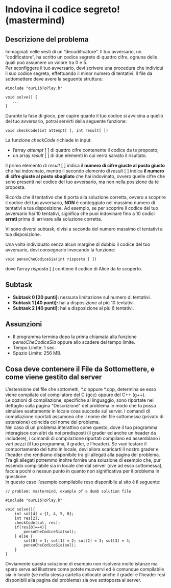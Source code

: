 # Indovina il codice segreto! (mastermind)

## Descrizione del problema

Immaginati nelle vesti di un “decodificatore”. Il tuo avversario, un “codificatore”, ha scritto un codice segreto di quattro cifre, ognuna delle quali può assumere un valore tra 0 e 5.  
Per sconfiggere il tuo avversario, devi scrivere una procedura che individui il suo codice segreto, effettuando il minor numero di tentativi. Il file da sottomettere deve avere la seguente struttura:

```
#include "ourLibToPlay.h"

void solve() {
   ...
}
```

Durante la fase di gioco, per capire quanto il tuo codice si avvicina a quello del tuo avversario, potrai servirti della seguente funzione:

```
void checkCode(int attempt[ ], int result[ ])
```

La funzione _checkCode_ richiede in input:

- l’array _attempt_ \[ \] di quattro cifre contenente il codice da te proposto;
- un array _result_ \[ \] di due elementi in cui verrà salvato il risultato.

Il primo elemento di _result_ \[ \] indica il **numero di cifre giuste al posto giusto** che hai indovinato, mentre il secondo elemento di _result_ \[ \] indica **il numero di cifre giuste al posto sbagliato** che hai indovinato, ovvero quelle cifre che sono presenti nel codice del tuo avversario, ma non nella posizione da te proposta.

Ricorda che il tentativo che ti porta alla soluzione corretta, ovvero a scoprire il codice del tuo avversario,  **NON** è conteggiato nel massimo numero di tentativi a tua disposizione. Ad esempio, se per scoprire il codice del tuo avversario hai 10 tentativi, significa che puoi indovinare fino a 10 codici **errati** prima di arrivare alla soluzione corretta.

Vi sono diversi subtask, divisi a seconda del numero massimo di tentativi a tua disposizione.

Una volta individuato senza alcun margine di dubbio il codice del tuo avversario, devi consegnarlo invocando la funzione:

```
void pensoCheCodiceSia(int risposta [ ])
```

dove l’array _risposta_ \[ \] contiene il codice di Alice da te scoperto.

## Subtask

- **Subtask 0 \[20 punti\]:** nessuna limitazione sul numero di tentativi.
- **Subtask 1 \[40 punti\]:** hai a disposizione al più 10 tentativi.
- **Subtask 2 \[40 punti\]:** hai a disposizione al più 6 tentativi.

## Assunzioni

- Il programma termina dopo la prima chiamata alla funzione _pensoCheCodiceSia_ oppure allo scadere
    del tempo limite.
- Tempo Limite: 1 sec.
- Spazio Limite: 256 MB.

## Cosa deve contenere il File da Sottomettere, e come viene gestito dal server

L’estensione del file che sottometti, \*.c oppure \*.cpp, determina se esso viene compilato col compilatore del C (gcc) oppure del C++ (g++).  
Le opzioni di compilazione, specifiche al linguaggio, sono riportate nel dettaglio sulla pagina "Descrizione" del problema in modo che tu possa simulare esattamente in locale cosa succede sul server. I comandi di compilazione riportati assumono che il nome del file sottomesso (privato di estensione) coincida col nome del problema.  
Nel caso di un problema interattivo come questo, dove il tuo programma interagisce con altri da noi predisposti (il grader ed anche un header da includere), i comandi di compilazione riportati compilano ed assemblano i vari pezzi (il tuo programma, il grader, e l’header). Se vuoi testare il comportamento del tutto in locale, devi allora scaricarti il nostro grader e l’header che rendiamo disponibile tra gli allegati alla pagina del problema.  
Tra gli allegati potremmo inoltre fornire una soluzione di esempio che, pur essendo compilabile sia in locale che dal server (ove ad esso sottomessa), faccia pochi o nessun punto in quanto non significativa per il problema in questione.  
In questo caso l’esempio compilabile reso disponibile al sito è il seguente:

```
// problem: mastermind, example of a dumb solution file

#include "ourLibToPlay.h"

void solve(){
    int sol[4] = {1, 4, 5, 0};
    int res[2];
    checkCode(sol, res);
    if(res[0]==4){
        pensoCheCodiceSia(sol);
    } else {
        sol[0] = 1; sol[1] = 2; sol[2] = 3; sol[3] = 4;
        pensoCheCodiceSia(sol);
    }
}
```

Ovviamente questa soluzione di esempio non risolverà molte istanze ma spero serva ad illustrare come potete muovervi ed è comunque compilabile sia in locale (se nella stessa cartella collocate anche il grader e l’header resi disponibili alla pagina del problema) sia ove sottoposta al server.


